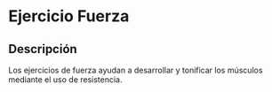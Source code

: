 # Ejercicio Fuerza

## Descripción
Los ejercicios de fuerza ayudan a desarrollar y tonificar los músculos mediante el uso de resistencia.